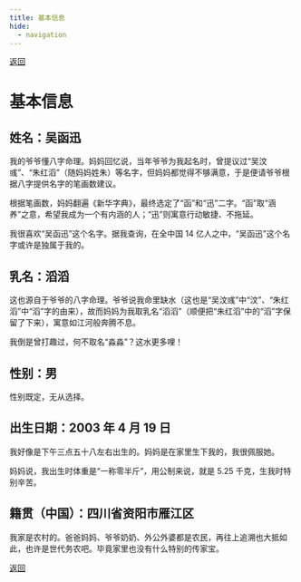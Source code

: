 ```yaml
---
title: 基本信息
hide:
  - navigation
---
```


[返回](../personal_information.md)

# 基本信息

## 姓名：吴函迅

我的爷爷懂八字命理。妈妈回忆说，当年爷爷为我起名时，曾提议过“吴汶彧”、“朱红滔”（随妈妈姓朱）等名字，但妈妈都觉得不够满意，于是便请爷爷根据八字提供名字的笔画数建议。

根据笔画数，妈妈翻遍《新华字典》，最终选定了“函”和“迅”二字。“函”取“涵养”之意，希望我成为一个有内涵的人；“迅”则寓意行动敏捷、不拖延。

我很喜欢“吴函迅”这个名字。据我查询，在全中国 14 亿人之中，“吴函迅”这个名字或许是独属于我的。

## 乳名：滔滔

这也源自于爷爷的八字命理。爷爷说我命里缺水（这也是“吴汶彧”中“汶”、“朱红滔”中“滔”字的由来），故而妈妈为我取乳名“滔滔”（顺便把“朱红滔”中的“滔”字保留了下来），寓意如江河般奔腾不息。

我倒是曾打趣过，何不取名“淼淼”？这水更多哩！

## 性别：男

性别既定，无从选择。

## 出生日期：2003 年 4 月 19 日

我好像是下午三点五十八左右出生的。妈妈是在家里生下我的，我很佩服她。

妈妈说，我出生时体重是“一称零半斤”，用公制来说，就是 5.25 千克，生我时特别辛苦。

## 籍贯（中国）：四川省资阳市雁江区

我家是农村的。爸爸妈妈、爷爷奶奶、外公外婆都是农民，再往上追溯也大抵如此，也许是世代务农吧。毕竟家里也没有什么特别的传家宝。

[返回](../personal_information.md)